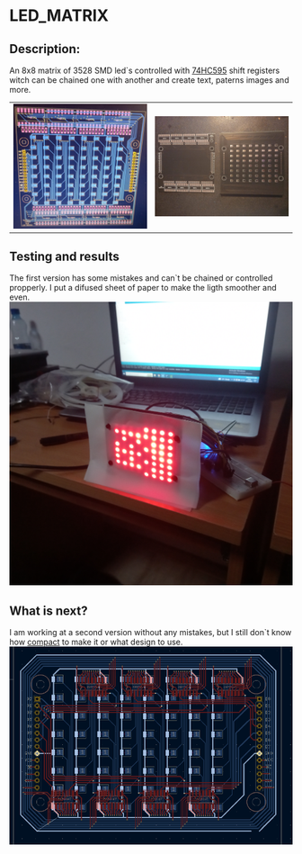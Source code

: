 # LED_MATRIX

## Description:
 An 8x8 matrix of 3528 SMD led\`s  controlled with [74HC595](https://www.diodes.com/assets/Datasheets/74HC595.pdf) shift registers witch can be chained one with another and create text, paterns images and more. 
<table>
  <tr>
    <td><img src="https://github.com/Tonikiller10000/LED_MATRIX/blob/main/LedMatrix_Pictures/6.jpg"></td>
    <td><img src="https://github.com/Tonikiller10000/LED_MATRIX/blob/main/LedMatrix_Pictures/7.jpg"></td>
  </tr>
 </table>


## Testing and results
The first version has some mistakes and can\`t be chained or controlled propperly. I put a difused sheet of paper to make the ligth smoother and even.
<img src="https://github.com/Tonikiller10000/LED_MATRIX/blob/main/LedMatrix_Pictures/3.jpg">


## What is next?
I am working at a second version without any mistakes, but I still don`t know how [compact](https://github.com/Tonikiller10000/LED_MATRIX/blob/main/LedMatrix_Pictures/2.png) to make it or what design to use.
<img src="https://github.com/Tonikiller10000/LED_MATRIX/blob/main/LedMatrix_Pictures/9.png">





